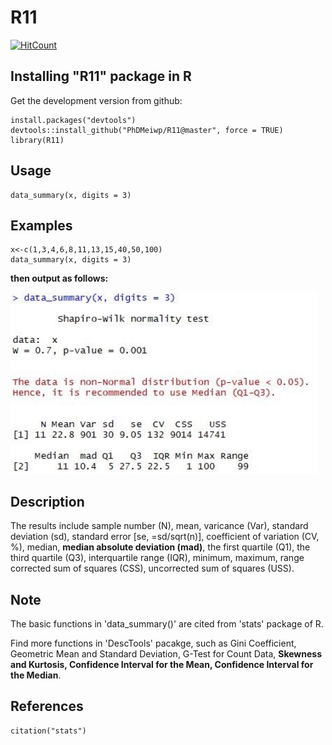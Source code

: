 # R11

[![HitCount](http://hits.dwyl.io/PhDMeiwp/R11.svg)](http://hits.dwyl.io/PhDMeiwp/R11)

## Installing "R11" package in R

Get the development version from github:

    install.packages("devtools")
	devtools::install_github("PhDMeiwp/R11@master", force = TRUE)
	library(R11)

## Usage
	data_summary(x, digits = 3)

## Examples
	
    x<-c(1,3,4,6,8,11,13,15,40,50,100) 
    data_summary(x, digits = 3)
	
**then output as follows:**

 <img src="images/data_summary.png" align = center, width="490"/>

    
## Description
The results include sample number (N), mean, varicance (Var), 
standard deviation (sd), standard error [se, =sd/sqrt(n)], coefficient of variation (CV, %),
median, **median absolute deviation (mad)**, the first quartile (Q1), the third quartile (Q3), interquartile range (IQR), minimum, maximum, range
corrected sum of squares (CSS), uncorrected sum of squares (USS).

## Note 
The basic functions in 'data_summary()' are cited from 'stats' package of R.

Find more functions in 'DescTools' pacakge, 
such as Gini Coefficient, Geometric Mean and Standard Deviation, G-Test for Count Data, **Skewness and Kurtosis, Confidence Interval for the Mean, Confidence Interval for the Median**.

## References
	citation("stats")
